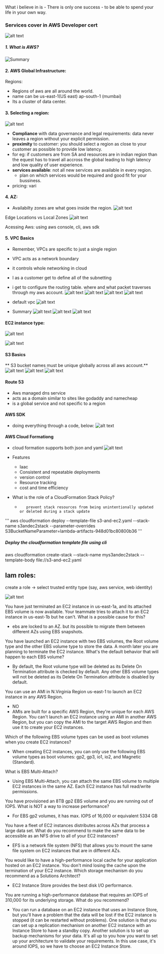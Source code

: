 What i believe in is -
There is only one success - to be able to spend your life in your own way.

### Services cover in AWS Developer cert
![alt text](image-22.png)

##### 1.  What is AWS?
![Summary](image-1.png)

#### 2. AWS Global Infrastructure:
Regions:
- Regions of aws are all around the world.
- name can be us-east-1(US east) ap-south-1 (mumbai)
- Its a cluster of data center.



#### 3. Selecting a region:
![alt text](image-3.png)

- **Compliance** with data governance and legal requirements: data never leaves a region without your explicit permission.
- **proximity** to customer:  you should select a region as close to your customer as possible to provide low latency.
- for eg: if customers are from SA and resources are in indian region than the equest has to travel all accross the global leading to high latency and low quality of user experience.
- **services available**: not all new services are available in every region. 
  - plan on which services would be required and good fit for your bussiness.
- pricing: vari
#### 4. AZ:
- Availabilty zones are what goes inside the region.
![alt text](image-4.png)

Edge Locations vs Local Zones
![alt text](image-5.png)

Acessing Aws:
using aws console, cli, aws sdk 

#### 5. VPC Basics
- Remember, VPCs are specific to just a single region
- VPC acts as a network boundary
- it controls whole networking in cloud
- I as a customer get to define all of the subnetting
- i get to configure the routing table. where and what packet traverses through my aws account.
![alt text](image-6.png)
![alt text](image-7.png)
![alt text](image-8.png)
![alt text](image-9.png)

- default vpc
![alt text](image-10.png)

- Summary
![alt text](image-11.png)
![alt text](image-12.png)
![alt text](image-14.png)

#### EC2 instance type:
![alt text](image-15.png)

![alt text](image-16.png)



#### S3 Basics 
** S3 bucket names must be unique globally across all aws account.**
![alt text](image-17.png)
![alt text](image-18.png)
![alt text](image-19.png)


#### Route 53
- Aws managed dns service
- acts as a domain similar to sites like godaddy and namecheap
- is a global service and not specific to a region


#### AWS SDK
- doing everything through a code, below:
![alt text](image-20.png)

#### AWS Cloud Formationg
- cloud formation supports both json and yaml 
![alt text](image-21.png)

- Features
    - Iaac
    - Consistent and repeatable deployments
    - version control
    - Resource tracking
    - cost and time efficiency
    
- What is the role of a CloudFormation Stack Policy?
    -        prevent stack resources from being unintentionally updated or deleted during a stack update

''' aws cloudformation deploy --template-file s3-and-ec2.yaml --stack-name s3andec2stack --parameter-overrides S3BucketNameParameter=lambda-artifacts-948d01bc80800b36 '''


##### Deploy the cloudformation template file using cli
aws cloudformation create-stack --stack-name mys3andec2stack --template-body file://s3-and-ec2.yaml


## Iam roles:
create a role -> select trusted entity type (say, aws service, web identity) 

![alt text](image-23.png)


You have just terminated an EC2 instance in us-east-1a, and its attached EBS volume is now available. Your teammate tries to attach it to an EC2 instance in us-east-1b but he can't. What is a possible cause for this?
- ebs are locked to an AZ. but its possible to migrate them between different AZs using EBS snapshots.


You have launched an EC2 instance with two EBS volumes, the Root volume type and the other EBS volume type to store the data. A month later you are planning to terminate the EC2 instance. What's the default behavior that will happen to each EBS volume?

- By default, the Root volume type will be deleted as its Delete On Termination attribute is checked by default. Any other EBS volume types will not be deleted as its Delete On Termination attribute is disabled by default.

You can use an AMI in N.Virginia Region us-east-1 to launch an EC2 instance in any AWS Region. 
- NO
- AMIs are built for a specific AWS Region, they're unique for each AWS Region. You can't launch an EC2 instance using an AMI in another AWS Region, but you can copy the AMI to the target AWS Region and then use it to create your EC2 instances.

Which of the following EBS volume types can be used as boot volumes when you create EC2 instances?
- When creating EC2 instances, you can only use the following EBS volume types as boot volumes: gp2, gp3, io1, io2, and Magnetic (Standard).

What is EBS Multi-Attach?
- Using EBS Multi-Attach, you can attach the same EBS volume to multiple EC2 instances in the same AZ. Each EC2 instance has full read/write permissions.

You have provisioned an 8TB gp2 EBS volume and you are running out of IOPS. What is NOT a way to increase performance?
- For EBS gp2 volumes, it has max. IOPS of 16,000 or equivalent 5334 GB

You have a fleet of EC2 instances distributes across AZs that process a large data set. What do you recommend to make the same data to be accessible as an NFS drive to all of your EC2 instances?
- EFS is a network file system (NFS) that allows you to mount the same file system on EC2 instances that are in different AZs.

You would like to have a high-performance local cache for your application hosted on an EC2 instance. You don't mind losing the cache upon the termination of your EC2 instance. Which storage mechanism do you recommend as a Solutions Architect?
- EC2 Instance Store provides the best disk I/O performance.

You are running a high-performance database that requires an IOPS of 310,000 for its underlying storage. What do you recommend?
- You can run a database on an EC2 instance that uses an Instance Store, but you'll have a problem that the data will be lost if the EC2 instance is stopped (it can be restarted without problems). One solution is that you can set up a replication mechanism on another EC2 instance with an Instance Store to have a standby copy. Another solution is to set up backup mechanisms for your data. It's all up to you how you want to set up your architecture to validate your requirements. In this use case, it's around IOPS, so we have to choose an EC2 Instance Store.


